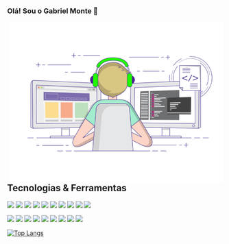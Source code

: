 ### Olá! Sou o Gabriel Monte 👋

<img align="right" alt="GIF" src="https://raw.githubusercontent.com/devSouvik/devSouvik/master/gif3.gif" width="500"/>

## Tecnologias & Ferramentas
![](https://img.shields.io/badge/OS-Linux-informational?style=flat&logo=linux&logoColor=white&color=2554a0)
![](https://img.shields.io/badge/Shell-Bash-informational?style=flat&logo=gnu-bash&logoColor=white&color=2554a0)
![](https://img.shields.io/badge/Tools-Docker-informational?style=flat&logo=docker&logoColor=white&color=2554a0)
![](https://img.shields.io/badge/Tools-Kubernetes-informational?style=flat&logo=kubernetes&logoColor=white&color=2554a0)
![](https://img.shields.io/badge/Code-C-informational?style=flat&logo=C&logoColor=white&color=2554a0)
![](https://img.shields.io/badge/Code-C++-blue.svg?style=flat&logo=c%2B%2B&logoColor=white&color=2554a0)
![](https://img.shields.io/badge/Code-Python-informational?style=flat&logo=python&logoColor=white&color=2554a0)
![](https://img.shields.io/badge/Code-Jupyter-informational?style=flat&logo=jupyter&logoColor=white&color=2554a0)
![](https://img.shields.io/badge/Tools-SQL-informational?style=flat&logo=mysql&logoColor=white&color=2554a0)
![](https://img.shields.io/badge/Tools-Pandas-informational?style=flat&logo=pandas&logoColor=white&color=2554a0)

![](https://img.shields.io/badge/Code-HTML-informational?style=flat&logo=html5&logoColor=white&color=2554a0)
![](https://img.shields.io/badge/Code-CSS-informational?style=flat&logo=css3&logoColor=white&color=2554a0)
![](https://img.shields.io/badge/Code-JavaScript-informational?style=flat&logo=javascript&logoColor=white&color=2554a0)
![](https://img.shields.io/badge/Code-PHP-informational?style=flat&logo=php&logoColor=white&color=2554a0)
![](https://img.shields.io/badge/Framework-Laravel-informational?style=flat&logo=laravel&logoColor=white&color=2554a0)
![](https://img.shields.io/badge/DB-MySQL-informational?style=flat&logo=mysql&logoColor=white&color=2554a0)
![](https://img.shields.io/badge/DB-PostgreSQL-informational?style=flat&logo=postgresql&logoColor=white&color=2554a0)
![](https://img.shields.io/badge/IDE-VSCode-informational?style=flat&logo=visual-studio-code&logoColor=white&color=2554a0)
![](https://img.shields.io/badge/Tool-Git-informational?style=flat&logo=git&logoColor=white&color=2554a0)

[![Top Langs](https://github-readme-stats.vercel.app/api/top-langs/?username=smgabriel&layout=compact&text_color=daf7dc&bg_color=151515)](https://github.com/smgabriel/github-readme-stats)


<!--
**smgabriel/smgabriel** is a ✨ _special_ ✨ repository because its `README.md` (this file) appears on your GitHub profile.

Here are some ideas to get you started:

- 🔭 I’m currently working on ...
- 🌱 I’m currently learning ...
- 👯 I’m looking to collaborate on ...
- 🤔 I’m looking for help with ...
- 💬 Ask me about ...
- 📫 How to reach me: ...
- 😄 Pronouns: ...
- ⚡ Fun fact: ...
-->
